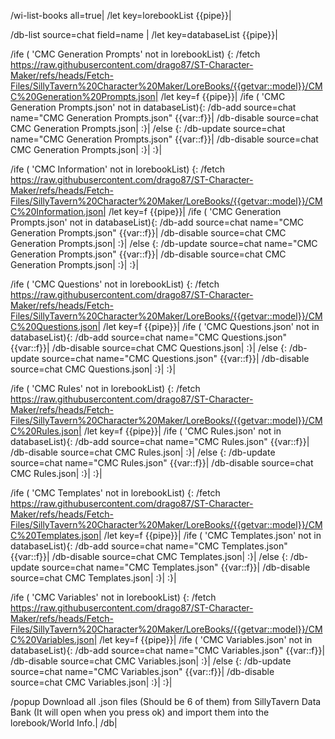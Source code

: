 /wi-list-books all=true|
/let key=lorebookList {{pipe}}|

/db-list source=chat field=name |
/let key=databaseList {{pipe}}|



/ife ( 'CMC Generation Prompts' not in lorebookList) {:
	/fetch https://raw.githubusercontent.com/drago87/ST-Character-Maker/refs/heads/Fetch-Files/SillyTavern%20Character%20Maker/LoreBooks/{{getvar::model}}/CMC%20Generation%20Prompts.json|
	/let key=f {{pipe}}|
	/ife ( 'CMC Generation Prompts.json' not in databaseList){:
		/db-add source=chat name="CMC Generation Prompts.json" {{var::f}}|
		/db-disable source=chat CMC Generation Prompts.json|
	:}|
	/else {:
		/db-update source=chat name="CMC Generation Prompts.json" {{var::f}}|
		/db-disable source=chat CMC Generation Prompts.json|
	:}|
:}|

/ife ( 'CMC Information' not in lorebookList) {:
	/fetch https://raw.githubusercontent.com/drago87/ST-Character-Maker/refs/heads/Fetch-Files/SillyTavern%20Character%20Maker/LoreBooks/{{getvar::model}}/CMC%20Information.json|
	/let key=f {{pipe}}|
	/ife ( 'CMC Generation Prompts.json' not in databaseList){:
		/db-add source=chat name="CMC Generation Prompts.json" {{var::f}}|
		/db-disable source=chat CMC Generation Prompts.json|
	:}|
	/else {:
		/db-update source=chat name="CMC Generation Prompts.json" {{var::f}}|
		/db-disable source=chat CMC Generation Prompts.json|
	:}|
:}|

/ife ( 'CMC Questions' not in lorebookList) {:
	/fetch https://raw.githubusercontent.com/drago87/ST-Character-Maker/refs/heads/Fetch-Files/SillyTavern%20Character%20Maker/LoreBooks/{{getvar::model}}/CMC%20Questions.json|
	/let key=f {{pipe}}|
	/ife ( 'CMC Questions.json' not in databaseList){:
		/db-add source=chat name="CMC Questions.json" {{var::f}}|
		/db-disable source=chat CMC Questions.json|
	:}|
	/else {:
		/db-update source=chat name="CMC Questions.json" {{var::f}}|
		/db-disable source=chat CMC Questions.json|
	:}|
:}|

/ife ( 'CMC Rules' not in lorebookList) {:
	/fetch https://raw.githubusercontent.com/drago87/ST-Character-Maker/refs/heads/Fetch-Files/SillyTavern%20Character%20Maker/LoreBooks/{{getvar::model}}/CMC%20Rules.json|
	/let key=f {{pipe}}|
	/ife ( 'CMC Rules.json' not in databaseList){:
		/db-add source=chat name="CMC Rules.json" {{var::f}}|
		/db-disable source=chat CMC Rules.json|
	:}|
	/else {:
		/db-update source=chat name="CMC Rules.json" {{var::f}}|
		/db-disable source=chat CMC Rules.json|
	:}|
:}|

/ife ( 'CMC Templates' not in lorebookList) {:
	/fetch https://raw.githubusercontent.com/drago87/ST-Character-Maker/refs/heads/Fetch-Files/SillyTavern%20Character%20Maker/LoreBooks/{{getvar::model}}/CMC%20Templates.json|
	/let key=f {{pipe}}|
	/ife ( 'CMC Templates.json' not in databaseList){:
		/db-add source=chat name="CMC Templates.json" {{var::f}}|
		/db-disable source=chat CMC Templates.json|
	:}|
	/else {:
		/db-update source=chat name="CMC Templates.json" {{var::f}}|
		/db-disable source=chat CMC Templates.json|
	:}|
:}|

/ife ( 'CMC Variables' not in lorebookList) {:
	/fetch https://raw.githubusercontent.com/drago87/ST-Character-Maker/refs/heads/Fetch-Files/SillyTavern%20Character%20Maker/LoreBooks/{{getvar::model}}/CMC%20Variables.json|
	/let key=f {{pipe}}|
	/ife ( 'CMC Variables.json' not in databaseList){:
		/db-add source=chat name="CMC Variables.json" {{var::f}}|
		/db-disable source=chat CMC Variables.json|
	:}|
	/else {:
		/db-update source=chat name="CMC Variables.json" {{var::f}}|
		/db-disable source=chat CMC Variables.json|
	:}|
:}|

/popup Download all .json files (Should be 6 of them) from SillyTavern Data Bank (It will open when you press ok) and import them into the lorebook/World Info.|
/db|